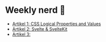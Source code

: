 # Weekly nerd 🧠

-   [Artikel 1: CSS Logical Properties and Values](/article1.md)
-   [Artikel 2: Svelte & SvelteKit](/article2.md)
-   [Artikel 3:]()

<!-- - Accessibility
- Typescript
- Svelte(kit)
- Custom properties
- margin inline-end
- web 3.0
- serverside vs clientside -->
